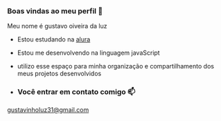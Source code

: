 ### Boas vindas ao meu perfil 🖤

Meu nome é gustavo oiveira da luz 

- Estou estudando na [alura](https://www.alura.com.br)
- Estou me desenvolvendo na linguagem javaScript
- utilizo esse espaço para minha organização e compartilhamento dos meus projetos desenvolvidos

- ### Você entrar em contato comigo 📫

 gustavinholuz31@gmail.com



 ![]()
